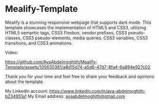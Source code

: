 # Mealify-Template
Mealify is a stunning responsive webpage that supports dark mode. This template showcases the implementation of HTML5 and CSS3, utilizing HTML5 semantic tags, CSS3 Flexbox, vendor prefixes, CSS3 pseudo-classes, CSS3 pseudo-elements, media queries, CSS3 variables, CSS3 transitions, and CSS3 animations.

Video:




https://github.com/AyaAbdelmoghith/Mealify-Template/assets/105630381/a8d15d74-a5d6-47d7-8fa4-6a894e927c02





Thank you for your time and feel free to share your feedback and opinions about the template.

My LinkedIn account: https://www.linkedin.com/in/aya-abdelmoghith-b234951a1
My Email address: ayaabdelmoghith@gmail.com
